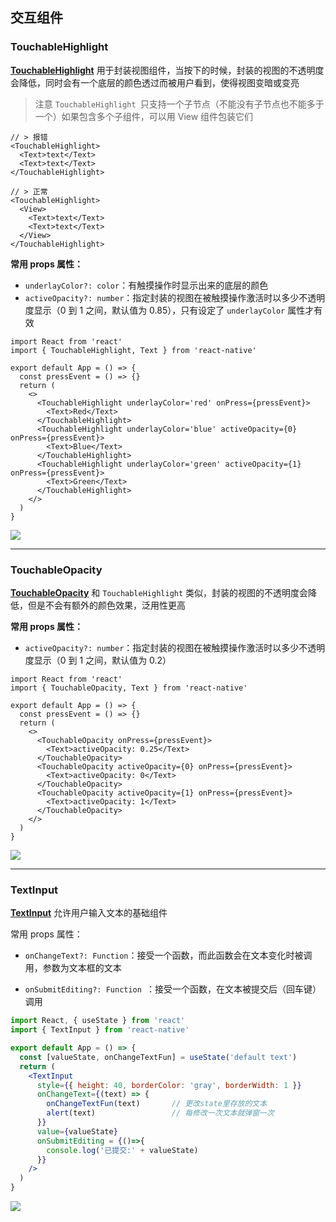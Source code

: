 ## 交互组件

### TouchableHighlight

**[TouchableHighlight](https://www.react-native.cn/docs/touchablehighlight)** 用于封装视图组件，当按下的时候，封装的视图的不透明度会降低，同时会有一个底层的颜色透过而被用户看到，使得视图变暗或变亮

> 注意 `TouchableHighlight `只支持一个子节点（不能没有子节点也不能多于一个）如果包含多个子组件，可以用 View 组件包装它们

```tsx
// > 报错
<TouchableHighlight>
  <Text>text</Text>
  <Text>text</Text>
</TouchableHighlight>

// > 正常
<TouchableHighlight>
  <View>
    <Text>text</Text>
    <Text>text</Text>
  </View>
</TouchableHighlight>
```

**常用 props 属性：**

- `underlayColor?: color`：有触摸操作时显示出来的底层的颜色
- `activeOpacity?: number`：指定封装的视图在被触摸操作激活时以多少不透明度显示（0 到 1 之间，默认值为 0.85），只有设定了 `underlayColor` 属性才有效

```tsx
import React from 'react'
import { TouchableHighlight, Text } from 'react-native'

export default App = () => {
  const pressEvent = () => {}
  return (
    <>
      <TouchableHighlight underlayColor='red' onPress={pressEvent}>
        <Text>Red</Text>
      </TouchableHighlight>
      <TouchableHighlight underlayColor='blue' activeOpacity={0} onPress={pressEvent}>
        <Text>Blue</Text>
      </TouchableHighlight>
      <TouchableHighlight underlayColor='green' activeOpacity={1} onPress={pressEvent}>
        <Text>Green</Text>
      </TouchableHighlight>
    </>   
  )
}
```

![](https://img-blog.csdnimg.cn/20210701165202494.gif#pic_center)



----

### TouchableOpacity

**[TouchableOpacity](https://www.react-native.cn/docs/touchableopacity)** 和 `TouchableHighlight` 类似，封装的视图的不透明度会降低，但是不会有额外的颜色效果，泛用性更高

**常用 props 属性：**

- `activeOpacity?: number`：指定封装的视图在被触摸操作激活时以多少不透明度显示（0 到 1 之间，默认值为 0.2）

```tsx
import React from 'react'
import { TouchableOpacity, Text } from 'react-native'

export default App = () => {
  const pressEvent = () => {}
  return (
    <>
      <TouchableOpacity onPress={pressEvent}>
        <Text>activeOpacity: 0.25</Text>
      </TouchableOpacity>
      <TouchableOpacity activeOpacity={0} onPress={pressEvent}>
        <Text>activeOpacity: 0</Text>
      </TouchableOpacity>
      <TouchableOpacity activeOpacity={1} onPress={pressEvent}>
        <Text>activeOpacity: 1</Text>
      </TouchableOpacity>
    </>   
  )
}
```

![](https://img-blog.csdnimg.cn/20210701165845449.gif#pic_center)



-----

### TextInput

**[TextInput](https://www.react-native.cn/docs/textinput)** 允许用户输入文本的基础组件

常用 props 属性：

- `onChangeText?: Function`：接受一个函数，而此函数会在文本变化时被调用，参数为文本框的文本

- `onSubmitEditing?: Function `：接受一个函数，在文本被提交后（回车键）调用

```jsx
import React, { useState } from 'react'
import { TextInput } from 'react-native'

export default App = () => {
  const [valueState, onChangeTextFun] = useState('default text')
  return (
    <TextInput
      style={{ height: 40, borderColor: 'gray', borderWidth: 1 }}
      onChangeText={(text) => {    
        onChangeTextFun(text)       // 更改state里存放的文本
        alert(text)                 // 每修改一次文本就弹窗一次
      }}
      value={valueState}            
      onSubmitEditing = {()=>{
        console.log('已提交:' + valueState)
      }} 
    />
  )
}
```

![](https://img-blog.csdnimg.cn/2021070117022661.gif#pic_center)
